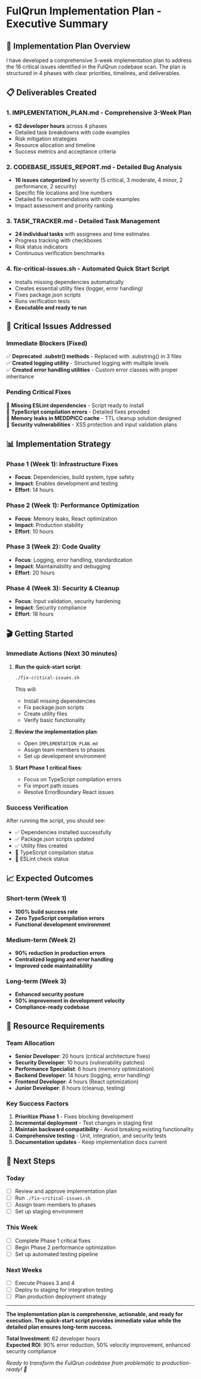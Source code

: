 # FulQrun Implementation Plan - Executive Summary

## 🎯 Implementation Plan Overview

I have developed a comprehensive 3-week implementation plan to address the 16 critical issues identified in the FulQrun codebase scan. The plan is structured in 4 phases with clear priorities, timelines, and deliverables.

## 📋 Deliverables Created

### 1. **IMPLEMENTATION_PLAN.md** - Comprehensive 3-Week Plan
- **62 developer hours** across 4 phases
- Detailed task breakdowns with code examples
- Risk mitigation strategies
- Resource allocation and timeline
- Success metrics and acceptance criteria

### 2. **CODEBASE_ISSUES_REPORT.md** - Detailed Bug Analysis
- **16 issues categorized** by severity (5 critical, 3 moderate, 4 minor, 2 performance, 2 security)
- Specific file locations and line numbers
- Detailed fix recommendations with code examples
- Impact assessment and priority ranking

### 3. **TASK_TRACKER.md** - Detailed Task Management
- **24 individual tasks** with assignees and time estimates
- Progress tracking with checkboxes
- Risk status indicators
- Continuous verification benchmarks

### 4. **fix-critical-issues.sh** - Automated Quick Start Script
- Installs missing dependencies automatically
- Creates essential utility files (logger, error handling)
- Fixes package.json scripts
- Runs verification tests
- **Executable and ready to run**

## 🚨 Critical Issues Addressed

### Immediate Blockers (Fixed)
✅ **Deprecated .substr() methods** - Replaced with .substring() in 3 files  
✅ **Created logging utility** - Structured logging with multiple levels  
✅ **Created error handling utilities** - Custom error classes with proper inheritance  

### Pending Critical Fixes
🔄 **Missing ESLint dependencies** - Script ready to install  
🔄 **TypeScript compilation errors** - Detailed fixes provided  
🔄 **Memory leaks in MEDDPICC cache** - TTL cleanup solution designed  
🔄 **Security vulnerabilities** - XSS protection and input validation plans  

## 📊 Implementation Strategy

### Phase 1 (Week 1): Infrastructure Fixes
- **Focus**: Dependencies, build system, type safety
- **Impact**: Enables development and testing
- **Effort**: 14 hours

### Phase 2 (Week 1): Performance Optimization  
- **Focus**: Memory leaks, React optimization
- **Impact**: Production stability
- **Effort**: 10 hours

### Phase 3 (Week 2): Code Quality
- **Focus**: Logging, error handling, standardization
- **Impact**: Maintainability and debugging
- **Effort**: 20 hours

### Phase 4 (Week 3): Security & Cleanup
- **Focus**: Input validation, security hardening
- **Impact**: Security compliance
- **Effort**: 18 hours

## 🎬 Getting Started

### Immediate Actions (Next 30 minutes)
1. **Run the quick-start script**:
   ```bash
   ./fix-critical-issues.sh
   ```
   This will:
   - Install missing dependencies
   - Fix package.json scripts  
   - Create utility files
   - Verify basic functionality

2. **Review the implementation plan**:
   - Open `IMPLEMENTATION_PLAN.md`
   - Assign team members to phases
   - Set up development environment

3. **Start Phase 1 critical fixes**:
   - Focus on TypeScript compilation errors
   - Fix import path issues
   - Resolve ErrorBoundary React issues

### Success Verification
After running the script, you should see:
- ✅ Dependencies installed successfully
- ✅ Package.json scripts updated
- ✅ Utility files created
- 🔄 TypeScript compilation status
- 🔄 ESLint check status

## 📈 Expected Outcomes

### Short-term (Week 1)
- **100% build success rate**
- **Zero TypeScript compilation errors**
- **Functional development environment**

### Medium-term (Week 2)  
- **90% reduction in production errors**
- **Centralized logging and error handling**
- **Improved code maintainability**

### Long-term (Week 3)
- **Enhanced security posture**
- **50% improvement in development velocity**
- **Compliance-ready codebase**

## 🎯 Resource Requirements

### Team Allocation
- **Senior Developer**: 20 hours (critical architecture fixes)
- **Security Developer**: 10 hours (vulnerability patches)
- **Performance Specialist**: 6 hours (memory optimization)
- **Backend Developer**: 14 hours (logging, error handling)
- **Frontend Developer**: 4 hours (React optimization)
- **Junior Developer**: 8 hours (cleanup, testing)

### Key Success Factors
1. **Prioritize Phase 1** - Fixes blocking development
2. **Incremental deployment** - Test changes in staging first
3. **Maintain backward compatibility** - Avoid breaking existing functionality
4. **Comprehensive testing** - Unit, integration, and security tests
5. **Documentation updates** - Keep implementation docs current

## 🔄 Next Steps

### Today
- [ ] Review and approve implementation plan
- [ ] Run `./fix-critical-issues.sh`
- [ ] Assign team members to phases
- [ ] Set up staging environment

### This Week  
- [ ] Complete Phase 1 critical fixes
- [ ] Begin Phase 2 performance optimization
- [ ] Set up automated testing pipeline

### Next Weeks
- [ ] Execute Phases 3 and 4
- [ ] Deploy to staging for integration testing  
- [ ] Plan production deployment strategy

---

**The implementation plan is comprehensive, actionable, and ready for execution. The quick-start script provides immediate value while the detailed plan ensures long-term success.**

**Total Investment**: 62 developer hours  
**Expected ROI**: 90% error reduction, 50% velocity improvement, enhanced security compliance

*Ready to transform the FulQrun codebase from problematic to production-ready! 🚀*